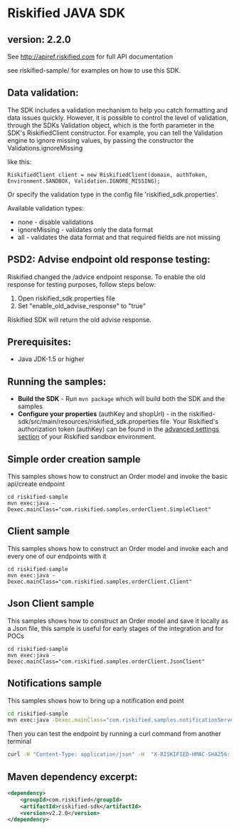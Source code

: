 Riskified JAVA SDK
=================

version: 2.2.0
------------------

See http://apiref.riskified.com for full API documentation 

see riskified-sample/ for examples on how to use this SDK. 

Data validation:
---------------
The SDK includes a validation mechanism to help you catch formatting and data issues quickly.
However, it is possible to control the level of validation, through the SDKs Validation object,
which is the forth parameter in the SDK's RiskifiedClient constructor.
For example, you can tell the Validation engine to ignore missing values, by passing the constructor the
Validations.ignoreMissing

like this:
```
RiskifiedClient client = new RiskifiedClient(domain, authToken, Environment.SANDBOX, Validation.IGNORE_MISSING);
```
Or specify the validation type in the config file 'riskified_sdk.properties'.

Available validation types: 
*	none - disable validations
*	ignoreMissing - validates only the data format
*	all - validates the data format and that required fields are not missing


PSD2: Advise endpoint old response testing:
-------------------------------------------
Riskified changed the /advice endpoint response. To enable the old response for testing purposes, follow steps below:
1.	Open riskified_sdk.properties file
2.	Set "enable_old_advise_response" to "true"

Riskified SDK will return the old advise response. 


Prerequisites:
---------------
*	Java JDK-1.5 or higher

Running the samples:
--------------------------
* **Build the SDK** - Run `mvn package` which will build both the SDK and the samples
* **Configure your properties** (authKey and shopUrl) - in the riskified-sdk/src/main/resources/riskified_sdk.properties file. 
	Your Riskified's authorization token (authKey) can be found in the [advanced settings section](https://sandbox.riskified.com/main/settings/advanced) of your Riskified sandbox environment.

## Simple order creation sample
This samples shows how to construct an Order model and invoke the basic api/create endpoint

```
cd riskified-sample
mvn exec:java -Dexec.mainClass="com.riskified.samples.orderClient.SimpleClient"
```

## Client sample
This samples shows how to construct an Order model and invoke each and every one of our endpoints with it

```
cd riskified-sample
mvn exec:java -Dexec.mainClass="com.riskified.samples.orderClient.Client"
```

## Json Client sample

This samples shows how to construct an Order model and save it locally as a Json file, this sample is useful for early stages of the integration and for POCs

```
cd riskified-sample
mvn exec:java -Dexec.mainClass="com.riskified.samples.orderClient.JsonClient"
```

## Notifications sample

This samples shows how to bring up a notification end point

```sh
cd riskified-sample
mvn exec:java -Dexec.mainClass="com.riskified.samples.notificationServer.servlet.SampleServer"
```
Then you can test the endpoint by running a curl command from another terminal

```sh
curl -H "Content-Type: application/json" -H  "X-RISKIFIED-HMAC-SHA256: 071ef80d5790011d2f111479b75eed15e907432a4523defb4e627c6725d3b6b3" -X POST -d '{"order":{"id":"123","status":"approved","old_status":"submitted","description":"Approved by Riskified"}}' http://localhost:8080
```

## Maven dependency excerpt:

```xml
<dependency>
    <groupId>com.riskified</groupId>
    <artifactId>riskified-sdk</artifactId>
    <version>v2.2.0</version>
</dependency>
```


